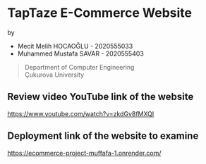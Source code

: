 # TapTaze E-Commerce Website

by

- Mecit Melih HOCAOĞLU - 2020555033
- Muhammed Mustafa SAVAR - 2020555403

> Department of Computer Engineering <br> Çukurova University

## Review video YouTube link of the website

https://www.youtube.com/watch?v=zkdGv8fMXQI

## Deployment link of the website to examine

https://ecommerce-project-muffafa-1.onrender.com/
